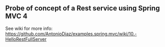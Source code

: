 ## Probe of concept of a Rest service using Spring MVC 4

See wiki for more info: https://github.com/AntonioDiaz/examples.spring.mvc/wiki/10.-HelloRestFullServer